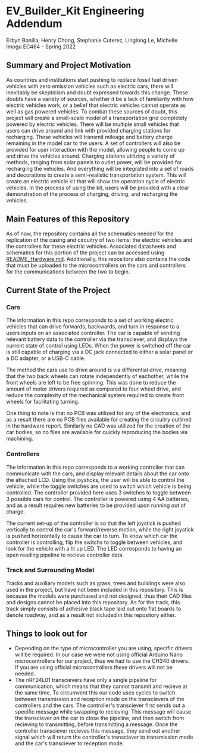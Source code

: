 # EV_Builder_Kit Engineering Addendum
Erbyn Bonilla, Henry Chong, Stephanie Cuterez, Linglong Le, Michelle Imogu
EC464 - Spring 2022

## Summary and Project Motivation
As countries and institutions start pushing to replace fossil fuel driven vehicles with zero emission vehicles such as electric cars, there will inevitably be skepticism and doubt expressed towards this change. These doubts have a variety of sources, whether it be a lack of familiarity with how electric vehicles work, or a belief that electric vehicles cannot operate as well as gas powered vehicles. To combat these sources of doubt, this project will create a small-scale model of a transportation grid completely powered by electric vehicles. There will be multiple small vehicles that users can drive around and link with provided charging stations for recharging. These vehicles will transmit mileage and battery charge remaining in the model car to the users. A set of controllers will also be provided for user interaction with the model, allowing people to come up and drive the vehicles around.  Charging stations utilizing a variety of methods, ranging from solar panels to outlet power, will be provided for recharging the vehicles. And everything will be integrated into a set of roads and decorations to create a semi-realistic transportation system. This will create an electric vehicle kit that will show the operation cycle of electric vehicles. In the process of using the kit, users will be provided with a clear demonstration of the process of charging, driving, and recharging the vehicles. 

## Main Features of this Repository
As of now, the repository contains all the schematics needed for the replication of the casing and circuitry of two items: the electric vehicles and the controllers for these electric vehicles. Associated datasheets and schematics for this portion of the project can be accessed using [README_Hardware.md](README_Hardware.md). Additionally, this repository also contains the code that must be uploaded to the microcontrollers on the cars and controllers for the communications between the two to begin. 

## Current State of the Project
### Cars
The information in this repo corresponds to a set of working electric vehicles that can drive forwards, backwards, and turn in response to a users inputs on an associated controller. The car is capable of sending relevant battery data to the controller via the transciever, and displays the current state of control using LEDs. When the power is switched off the car is still capable of charging via a DC jack connected to either a solar panel or a DC adapter, or a USB-C cable. 

The method the cars use to drive around is via differential drive, meaning that the two back wheels can rotate independently of eachother, while the front wheels are left to be free spinning. This was done to reduce the amount of motor drivers required as compared to four wheel drive, and reduce the complexity of the mechanical system required to create front wheels for facilitating turning.

One thing to note is that no PCB was utilized for any of the electronics, and as a result there are no PCB files available for creating the circuitry outlined in the hardware report. Similarly no CAD was utilized for the creation of the car bodies, so no files are available for quickly reproducing the bodies via machining.


### Controllers
The information in this repo corresponds to a working controller that can communicate with the cars, and display relevant details about the car onto the attached LCD. Using the joysticks, the user will be able to control the vehicle, while the toggle switches are used to switch which vehicle is being controlled. The controller provided here uses 3 switches to toggle between 3 possible cars for control. The controller is powered using 4 AA batteries, and as a result requires new batteries to be provided upon running out of charge.

The current set-up of the controller is so that the left joystick is pushed vertically to control the car's forward/reverse motion, while the right joystick is pushed horizontally to cause the car to turn. To know which car the controller is controlling, flip the switchs to toggle between vehicles, and look for the vehicle with a lit up LED. The LED corresponds to having an open reading pipeline to recieve controller data.

### Track and Surrounding Model
Tracks and auxiliary models such as grass, trees and buildings were also used in the project, but have not been included in this repository. This is because the models were purchased and not designed, thus their CAD files and designs cannot be placed into this repository. As for the track, this track simply consists of adhesive black tape laid out onto flat boards to denote roadway, and as a result not included in this repository either.

## Things to look out for
- Depending on the type of microcontroller you are using, specific drivers will be required. In our case we were not using official Arduino Nano microcontrollers for our project, thus we had to use the CH340 drivers. If you are using official microcontrollers these drivers will not be needed.
- The nRF24L01 transcievers have only a single pipeline for communication, which means that they cannot transmit and recieve at the same time. To circumvent this our code uses cycles to switch between transmission and reception mode on the transcievers of the controllers and the cars. The controller's transciever first sends out a specific message while swapping to recieving. This message will cause the transciever on the car to close the pipeline, and then switch from recieving to transmitting, before transmitting a message. Once the controller transciever recieves this message, they send out another signal which will return the controller's transciever to transmission mode and the car's transciever to reception mode. 
